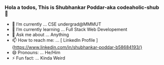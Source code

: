 ### Hola a todos, This is Shubhankar Poddar-aka codeaholic-shub👋 


- 🔭 I’m currently ... CSE undergrad@MMMUT
- 🌱 I’m currently learning ... Full Stack Web Developement
- 💬 Ask me about ... Anything
- 📫 How to reach me: ... [ LinkedIn Profile ]{https://www.linkedin.com/in/shubhankar-poddar-b58684193/}
- 😄 Pronouns: ... He/Him 
- ⚡ Fun fact: ... Kinda Weird
